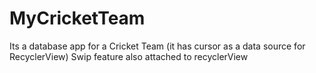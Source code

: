 # MyCricketTeam
Its a database app for a Cricket Team (it has cursor as a data source for RecyclerView)
Swip feature also attached to recyclerView
